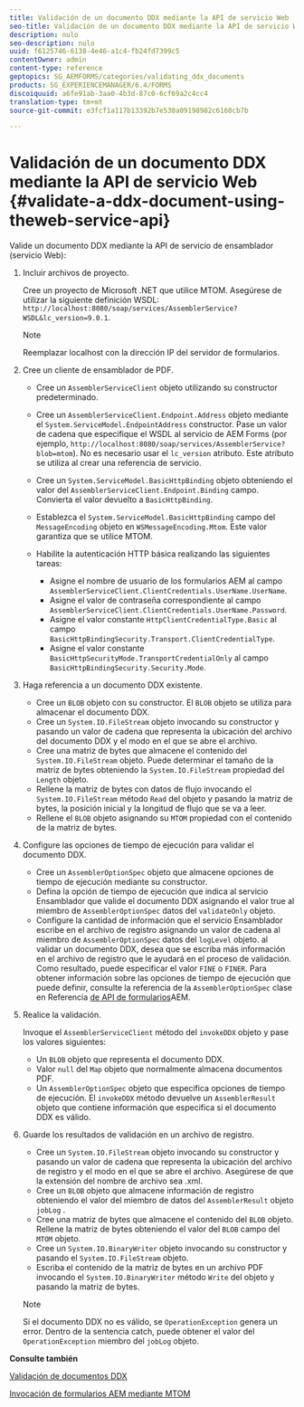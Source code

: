 ```yaml
---
title: Validación de un documento DDX mediante la API de servicio Web
seo-title: Validación de un documento DDX mediante la API de servicio Web
description: nulo
seo-description: nulo
uuid: f6125746-6138-4e46-a1c4-fb24fd7399c5
contentOwner: admin
content-type: reference
geptopics: SG_AEMFORMS/categories/validating_ddx_documents
products: SG_EXPERIENCEMANAGER/6.4/FORMS
discoiquuid: a6fe91ab-3aa0-4b3d-87c0-6cf69a2c4cc4
translation-type: tm+mt
source-git-commit: e3fcf1a117b13392b7e530a09198982c6160cb7b

---
```



# Validación de un documento DDX mediante la API de servicio Web {#validate-a-ddx-document-using-theweb-service-api}

Valide un documento DDX mediante la API de servicio de ensamblador (servicio Web):

1. Incluir archivos de proyecto.

   Cree un proyecto de Microsoft .NET que utilice MTOM. Asegúrese de utilizar la siguiente definición WSDL: `http://localhost:8080/soap/services/AssemblerService?WSDL&lc_version=9.0.1`.

   >[!NOTE]
   >
   >Reemplazar localhost con la dirección IP del servidor de formularios.

1. Cree un cliente de ensamblador de PDF.

   * Cree un `AssemblerServiceClient` objeto utilizando su constructor predeterminado.
   * Cree un `AssemblerServiceClient.Endpoint.Address` objeto mediante el `System.ServiceModel.EndpointAddress` constructor. Pase un valor de cadena que especifique el WSDL al servicio de AEM Forms (por ejemplo, `http://localhost:8080/soap/services/AssemblerService?blob=mtom`). No es necesario usar el `lc_version` atributo. Este atributo se utiliza al crear una referencia de servicio.
   * Cree un `System.ServiceModel.BasicHttpBinding` objeto obteniendo el valor del `AssemblerServiceClient.Endpoint.Binding` campo. Convierta el valor devuelto a `BasicHttpBinding`.
   * Establezca el `System.ServiceModel.BasicHttpBinding` campo del `MessageEncoding` objeto en `WSMessageEncoding.Mtom`. Este valor garantiza que se utilice MTOM.
   * Habilite la autenticación HTTP básica realizando las siguientes tareas:

      * Asigne el nombre de usuario de los formularios AEM al campo `AssemblerServiceClient.ClientCredentials.UserName.UserName`.
      * Asigne el valor de contraseña correspondiente al campo `AssemblerServiceClient.ClientCredentials.UserName.Password`.
      * Asigne el valor constante `HttpClientCredentialType.Basic` al campo `BasicHttpBindingSecurity.Transport.ClientCredentialType`.
      * Asigne el valor constante `BasicHttpSecurityMode.TransportCredentialOnly` al campo `BasicHttpBindingSecurity.Security.Mode`.

1. Haga referencia a un documento DDX existente.

   * Cree un `BLOB` objeto con su constructor. El `BLOB` objeto se utiliza para almacenar el documento DDX.
   * Cree un `System.IO.FileStream` objeto invocando su constructor y pasando un valor de cadena que representa la ubicación del archivo del documento DDX y el modo en el que se abre el archivo.
   * Cree una matriz de bytes que almacene el contenido del `System.IO.FileStream` objeto. Puede determinar el tamaño de la matriz de bytes obteniendo la `System.IO.FileStream` propiedad del `Length` objeto.
   * Rellene la matriz de bytes con datos de flujo invocando el `System.IO.FileStream` método `Read` del objeto y pasando la matriz de bytes, la posición inicial y la longitud de flujo que se va a leer.
   * Rellene el `BLOB` objeto asignando su `MTOM` propiedad con el contenido de la matriz de bytes.

1. Configure las opciones de tiempo de ejecución para validar el documento DDX.

   * Cree un `AssemblerOptionSpec` objeto que almacene opciones de tiempo de ejecución mediante su constructor.
   * Defina la opción de tiempo de ejecución que indica al servicio Ensamblador que valide el documento DDX asignando el valor true al miembro de `AssemblerOptionSpec` datos del `validateOnly` objeto.
   * Configure la cantidad de información que el servicio Ensamblador escribe en el archivo de registro asignando un valor de cadena al miembro de `AssemblerOptionSpec` datos del `logLevel` objeto. al validar un documento DDX, desea que se escriba más información en el archivo de registro que le ayudará en el proceso de validación. Como resultado, puede especificar el valor `FINE` o `FINER`. Para obtener información sobre las opciones de tiempo de ejecución que puede definir, consulte la referencia de la `AssemblerOptionSpec` clase en Referencia [de API de formularios](https://www.adobe.com/go/learn_aemforms_javadocs_63_en)AEM.

1. Realice la validación.

   Invoque el `AssemblerServiceClient` método del `invokeDDX` objeto y pase los valores siguientes:

   * Un `BLOB` objeto que representa el documento DDX.
   * Valor `null` del `Map` objeto que normalmente almacena documentos PDF.
   * Un `AssemblerOptionSpec` objeto que especifica opciones de tiempo de ejecución.
   El `invokeDDX` método devuelve un `AssemblerResult` objeto que contiene información que especifica si el documento DDX es válido.

1. Guarde los resultados de validación en un archivo de registro.

   * Cree un `System.IO.FileStream` objeto invocando su constructor y pasando un valor de cadena que representa la ubicación del archivo de registro y el modo en el que se abre el archivo. Asegúrese de que la extensión del nombre de archivo sea .xml.
   * Cree un `BLOB` objeto que almacene información de registro obteniendo el valor del miembro de datos del `AssemblerResult` objeto `jobLog` .
   * Cree una matriz de bytes que almacene el contenido del `BLOB` objeto. Rellene la matriz de bytes obteniendo el valor del `BLOB` campo del `MTOM` objeto.
   * Cree un `System.IO.BinaryWriter` objeto invocando su constructor y pasando el `System.IO.FileStream` objeto.
   * Escriba el contenido de la matriz de bytes en un archivo PDF invocando el `System.IO.BinaryWriter` método `Write` del objeto y pasando la matriz de bytes.
   >[!NOTE]
   >
   >Si el documento DDX no es válido, se `OperationException` genera un error. Dentro de la sentencia catch, puede obtener el valor del `OperationException` miembro del `jobLog` objeto.

**Consulte también**

[Validación de documentos DDX](/help/forms/developing/validating-ddx-documents.md#validating-ddx-documents)

[Invocación de formularios AEM mediante MTOM](/help/forms/developing/invoking-aem-forms-using-web.md#invoking-aem-forms-using-mtom)
